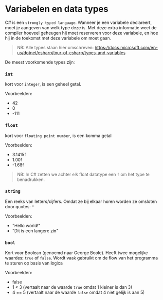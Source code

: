 # Variabelen en data types

C# is een `strongly typed language`.
Wanneer je een variabele declareert, moet je aangeven van welk type deze is.
Met deze extra informatie weet de compiler hoeveel geheugen hij moet reserveren voor deze variabele,
en hoe hij in de toekomst met deze variabele om moet gaan.

> NB: Alle types staan hier omschreven: https://docs.microsoft.com/en-us/dotnet/csharp/tour-of-csharp/types-and-variables

De meest voorkomende types zijn:

### `int`
kort voor `integer`, is een geheel getal.

Voorbeelden: 
* 42 
* 0 
* -111

### `float`
kort voor `floating point number`, is een komma getal

Voorbeelden: 
* 3.1415f 
* 1.00f
* -1.68f

> NB: In C# zetten we achter elk float datatype een `f` om het type te benadrukken.

### `string`
Een reeks van letters/cijfers.
Omdat ze bij elkaar horen worden ze omsloten door quotes: `"`

Voorbeelden:

* "Hello world!"
* "Dit is een langere zin"

### `bool`
Kort voor Boolean (genoemd naar George Boole).
Heeft twee mogelijke waardes: `true` of `false`.
Wordt vaak gebruikt om de flow van het programma te sturen op basis van logica

Voorbeelden:

* false
* 1 < 3 (vertaalt naar de waarde `true` omdat 1 kleiner is dan 3)
* 4 == 5 (vertaalt naar de waarde `false` omdat 4 niet gelijk is aan 5)

